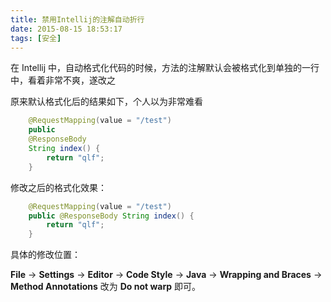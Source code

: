 ```yaml
---
title: 禁用Intellij的注解自动折行
date: 2015-08-15 18:53:17
tags: [安全]
---
```


在 Intellij 中，自动格式化代码的时候，方法的注解默认会被格式化到单独的一行中，看着非常不爽，遂改之

原来默认格式化后的结果如下，个人以为非常难看

```Java
    @RequestMapping(value = "/test")
    public
    @ResponseBody
    String index() {
        return "qlf";
    }
```

修改之后的格式化效果：

```Java
    @RequestMapping(value = "/test")
    public @ResponseBody String index() {
        return "qlf";
    }
```

具体的修改位置：

**File** -> **Settings** -> **Editor** -> **Code Style** -> **Java** -> **Wrapping and Braces** -> **Method Annotations** 改为 **Do not warp** 即可。
